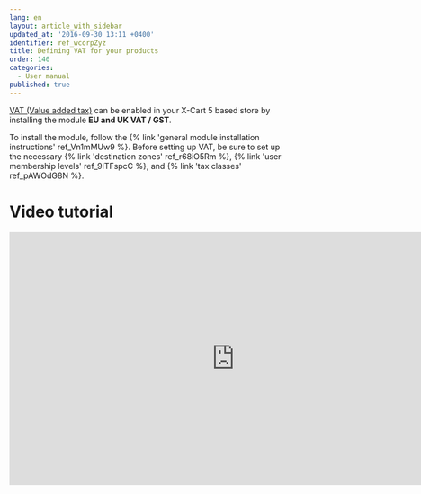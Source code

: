 ```yaml
---
lang: en
layout: article_with_sidebar
updated_at: '2016-09-30 13:11 +0400'
identifier: ref_wcorpZyz
title: Defining VAT for your products
order: 140
categories:
  - User manual
published: true
---
```


[VAT (Value added tax)](http://en.wikipedia.org/wiki/Value_added_tax#With_a_value_added_tax) can be enabled in your X-Cart 5 based store by installing the module **EU and UK VAT / GST**.

To install the module, follow the {% link 'general module installation instructions' ref_Vn1mMUw9 %}. Before setting up VAT, be sure to set up the necessary {% link 'destination zones' ref_r68iO5Rm %}, {% link 'user membership levels' ref_9ITFspcC %}, and {% link 'tax classes' ref_pAWOdG8N %}.

# Video tutorial

<iframe class="youtube-player" type="text/html" style="width: 800px; height: 450px" src="http://www.youtube.com/embed/kCS54G0QvvU" frameborder="0"></iframe>
